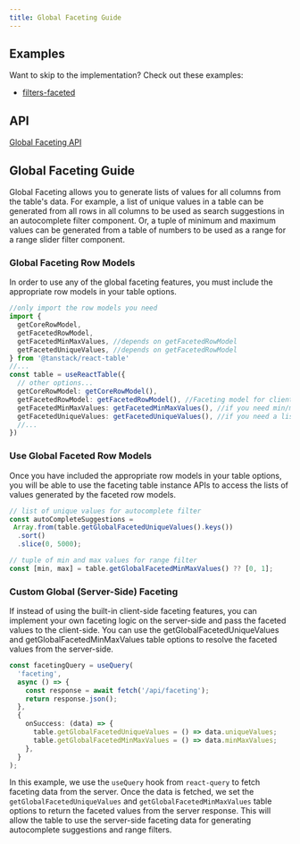 ```yaml
---
title: Global Faceting Guide
---
```


## Examples

Want to skip to the implementation? Check out these examples:

- [filters-faceted](../framework/react/examples/filters)

## API

[Global Faceting API](../api/features/global-faceting)

## Global Faceting Guide

Global Faceting allows you to generate lists of values for all columns from the table's data. For example, a list of unique values in a table can be generated from all rows in all columns to be used as search suggestions in an autocomplete filter component. Or, a tuple of minimum and maximum values can be generated from a table of numbers to be used as a range for a range slider filter component.

### Global Faceting Row Models

In order to use any of the global faceting features, you must include the appropriate row models in your table options.

```ts
//only import the row models you need
import {
  getCoreRowModel,
  getFacetedRowModel,
  getFacetedMinMaxValues, //depends on getFacetedRowModel
  getFacetedUniqueValues, //depends on getFacetedRowModel
} from '@tanstack/react-table'
//...
const table = useReactTable({
  // other options...
  getCoreRowModel: getCoreRowModel(),
  getFacetedRowModel: getFacetedRowModel(), //Faceting model for client-side faceting (other faceting methods depend on this model)
  getFacetedMinMaxValues: getFacetedMinMaxValues(), //if you need min/max values
  getFacetedUniqueValues: getFacetedUniqueValues(), //if you need a list of unique values
  //...
})
```

### Use Global Faceted Row Models

Once you have included the appropriate row models in your table options, you will be able to use the faceting table instance APIs to access the lists of values generated by the faceted row models.

```ts
// list of unique values for autocomplete filter
const autoCompleteSuggestions =
 Array.from(table.getGlobalFacetedUniqueValues().keys())
  .sort()
  .slice(0, 5000);
```

```ts
// tuple of min and max values for range filter
const [min, max] = table.getGlobalFacetedMinMaxValues() ?? [0, 1];
```

### Custom Global (Server-Side) Faceting

If instead of using the built-in client-side faceting features, you can implement your own faceting logic on the server-side and pass the faceted values to the client-side. You can use the getGlobalFacetedUniqueValues and getGlobalFacetedMinMaxValues table options to resolve the faceted values from the server-side.

```ts
const facetingQuery = useQuery(
  'faceting',
  async () => {
    const response = await fetch('/api/faceting');
    return response.json();
  },
  {
    onSuccess: (data) => {
      table.getGlobalFacetedUniqueValues = () => data.uniqueValues;
      table.getGlobalFacetedMinMaxValues = () => data.minMaxValues;
    },
  }
);
```

In this example, we use the `useQuery` hook from `react-query` to fetch faceting data from the server. Once the data is fetched, we set the `getGlobalFacetedUniqueValues` and `getGlobalFacetedMinMaxValues` table options to return the faceted values from the server response. This will allow the table to use the server-side faceting data for generating autocomplete suggestions and range filters.
